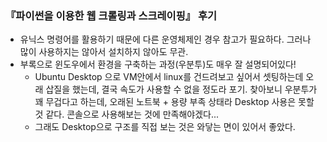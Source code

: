 ### 『파이썬을 이용한 웹 크롤링과 스크레이핑』 후기

- 유닉스 명령어를 활용하기 때문에 다른 운영체제인 경우 참고가 필요하다. 그러나 많이 사용하지는 않아서 설치하지 않아도 무관.
- 부록으로 윈도우에서 환경을 구축하는 과정(우분투)도 매우 잘 설명되어있다!
	+ Ubuntu Desktop 으로 VM안에서 linux를 건드려보고 싶어서 셋팅하는데 오래 삽질을 했는데, 결국 속도가 사용할 수 없을 정도라 포기. 찾아보니 우분투가 꽤 무겁다고 하는데, 오래된 노트북 + 용량 부족 상태라 Desktop 사용은 못할 것 같다. 콘솔으로 사용해보는 것에 만족해야겠다...
	+ 그래도 Desktop으로 구조를 직접 보는 것은 와닿는 면이 있어서 좋았다.

